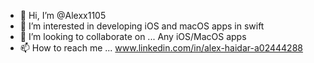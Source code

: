 - 👋 Hi, I’m @Alexx1105
- 👀 I’m interested in developing iOS and macOS apps in swift
- 💞️ I’m looking to collaborate on ... Any iOS/MacOS apps 
- 📫 How to reach me ...  www.linkedin.com/in/alex-haidar-a02444288


<!---
Alexx1105/Alexx1105 is a ✨ special ✨ repository because its `README.md` (this file) appears on your GitHub profile.
You can click the Preview link to take a look at your changes.
--->
